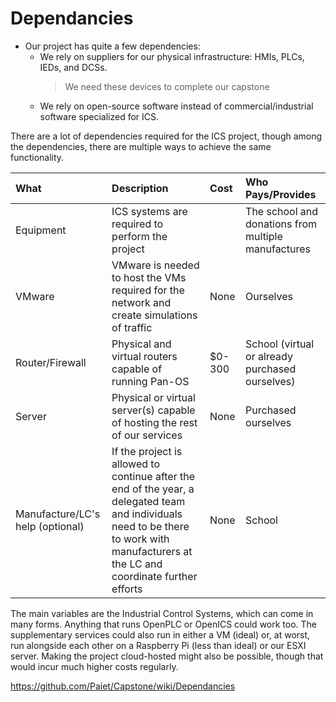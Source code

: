 # Dependancies

* Our project has quite a few dependencies:
  * We rely on suppliers for our physical infrastructure: HMIs, PLCs, IEDs, and DCSs.
    > We need these devices to complete our capstone
  * We rely on open-source software instead of commercial/industrial software specialized for ICS.

There are a lot of dependencies required for the ICS project, though among the dependencies, there are multiple ways to achieve the same functionality.

| What | Description | Cost | Who Pays/Provides |
| :-- | :-- | :-- | :-- |
| Equipment | ICS systems are required to perform the project | $$$$ | The school and donations from multiple manufactures |
| VMware | VMware is needed to host the VMs required for the network and create simulations of traffic | None | Ourselves |
| Router/Firewall | Physical and virtual routers capable of running Pan-OS | $0-300 | School (virtual or already purchased ourselves) |
| Server | Physical or virtual server(s) capable of hosting the rest of our services | None | Purchased ourselves |
| Manufacture/LC's help (optional) | If the project is allowed to continue after the end of the year, a delegated team and individuals need to be there to work with manufacturers at the LC and coordinate further efforts | None | School |

The main variables are the Industrial Control Systems, which can come in many forms. Anything that runs OpenPLC or OpenICS could work too. The supplementary services could also run in either a VM (ideal) or, at worst, run alongside each other on a Raspberry Pi (less than ideal) or our ESXI server. Making the project cloud-hosted might also be possible, though that would incur much higher costs regularly.

https://github.com/Paiet/Capstone/wiki/Dependancies

